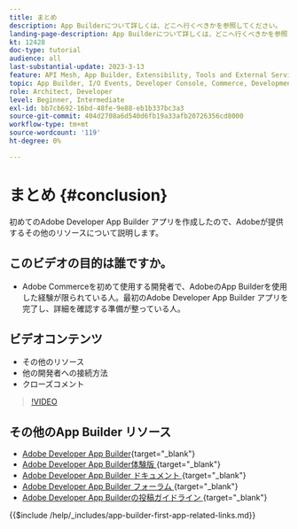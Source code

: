 ```yaml
---
title: まとめ
description: App Builderについて詳しくは、どこへ行くべきかを参照してください。
landing-page-description: App Builderについて詳しくは、どこへ行くべきかを参照してください。
kt: 12428
doc-type: tutorial
audience: all
last-substantial-update: 2023-3-13
feature: API Mesh, App Builder, Extensibility, Tools and External Services, Backend Development
topic: App Builder, I/O Events, Developer Console, Commerce, Development, Integrations
role: Architect, Developer
level: Beginner, Intermediate
exl-id: bb7cb692-16bd-48fe-9e88-eb1b337bc3a3
source-git-commit: 404d2708a6d540d6fb19a33afb20726356cd8000
workflow-type: tm+mt
source-wordcount: '119'
ht-degree: 0%

---
```


# まとめ {#conclusion}

初めてのAdobe Developer App Builder アプリを作成したので、Adobeが提供するその他のリソースについて説明します。

## このビデオの目的は誰ですか。

* Adobe Commerceを初めて使用する開発者で、AdobeのApp Builderを使用した経験が限られている人。最初のAdobe Developer App Builder アプリを完了し、詳細を確認する準備が整っている人。

## ビデオコンテンツ

* その他のリソース
* 他の開発者への接続方法
* クローズコメント

>[!VIDEO](https://video.tv.adobe.com/v/3416741?quality=12&learn=on)

## その他のApp Builder リソース

* [Adobe Developer App Builder](https://developer.adobe.com/app-builder/){target="_blank"}
* [Adobe Developer App Builder体験版 ](https://developer.adobe.com/app-builder/trial/){target="_blank"}
* [Adobe Developer App Builder ドキュメント ](https://developer.adobe.com/app-builder/docs/overview/){target="_blank"}
* [Adobe Developer App Builder フォーラム ](https://experienceleaguecommunities.adobe.com/t5/project-firefly/ct-p/project-firefly){target="_blank"}
* [Adobe Developer App Builderの投稿ガイドライン ](https://developer.adobe.com/app-builder/docs/guides/contribution_guides/){target="_blank"}

{{$include /help/_includes/app-builder-first-app-related-links.md}}
